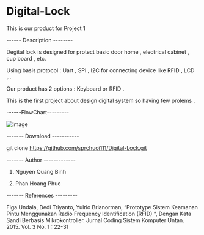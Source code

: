 # Digital-Lock
This is our product for Project 1

------ Description --------

Degital lock is designed for protect basic door home , electrical cabinet , cup board , etc.

Using basis protocol : Uart , SPI , I2C for connecting device like RFID , LCD ,..

Our product has 2 options : Keyboard or RFID .

This is the first project about design digital system so having few prolems . 

------FlowChart---------

![image](https://github.com/sprchuoi111/Digital-Lock/assets/91411014/c4045ed4-6bc9-4f53-bc8d-25be30a2399a)

------- Download -----------

git clone https://github.com/sprchuoi111/Digital-Lock.git

------- Author -------------

1. Nguyen Quang Binh

2. Phan Hoang Phuc

------- References ---------

Figa Undala, Dedi Triyanto, Yulrio Brianorman, “Prototype Sistem Keamanan Pintu Menggunakan Radio Frequency Identification (RFID) “, Dengan Kata Sandi Berbasis Mikrokontroller. Jurnal Coding Sistem Komputer Untan. 2015. Vol. 3 No. 1 : 22-31
